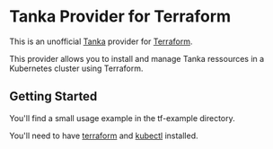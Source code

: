 # Tanka Provider for Terraform

This is an unofficial [Tanka](https://github.com/grafana/tanka) provider for [Terraform](https://www.terraform.io/).

This provider allows you to install and manage Tanka ressources in a Kubernetes cluster using Terraform.

## Getting Started

You'll find a small usage example in the tf-example directory.

You'll need to have [terraform](https://developer.hashicorp.com/terraform/tutorials/aws-get-started/install-cli) and [kubectl](https://kubernetes.io/docs/tasks/tools/) installed.
